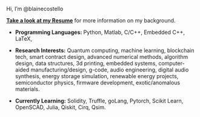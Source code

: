 Hi, I’m @blainecostello


[**Take a look at my Resume**](https://github.com/blainecostello/blainecostello/blob/main/BCostello_CVx.pdf) for more information on my background.


- **Programming Languages:** Python, Matlab, C/C++, Embedded C++, LaTeX, 

- **Research Interests:** Quantum computing, machine learning, blockchain tech, smart contract design, advanced numerical methods, algorithm design, data structures, 3d printing, embedded systems, computer-aided manufacturing/design, g-code, audio engineering, digital audio synthesis, energy storage simulation, renewable energy projects, semiconductor physics, firmware development, exotic/anomalous materials.

- **Currently Learning:** Solidity, Truffle, goLang, Pytorch, Scikit Learn, OpenSCAD, Julia, Qiskit, Cirq, Qsim.



